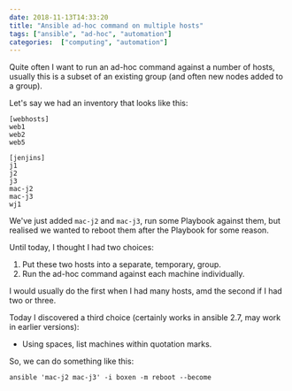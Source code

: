 ```yaml
---
date: 2018-11-13T14:33:20
title: "Ansible ad-hoc command on multiple hosts"
tags: ["ansible", "ad-hoc", "automation"]
categories:  ["computing", "automation"]
---
```


Quite often I want to run an ad-hoc command against a number of hosts, usually this is a subset of an existing group (and often new nodes added to a group).  

Let's say we had an inventory that looks like this:

	[webhosts]
	web1
	web2
	web5
	
	[jenjins]
	j1
	j2
	j3
	mac-j2
	mac-j3
	wj1

We've just added `mac-j2` and `mac-j3`, run some Playbook against them, but realised we wanted to reboot them after the Playbook for some reason.  

Until today, I thought I had two choices:

1. Put these two hosts into a separate, temporary, group.
2. Run the ad-hoc command against each machine individually.
    
I would usually do the first when I had many hosts, amd the second if I had two or three.  

Today I discovered a third choice (certainly works in ansible 2.7, may work in earlier versions):

* Using spaces, list machines within quotation marks.

So, we can do something like this:

    ansible 'mac-j2 mac-j3' -i boxen -m reboot --become
